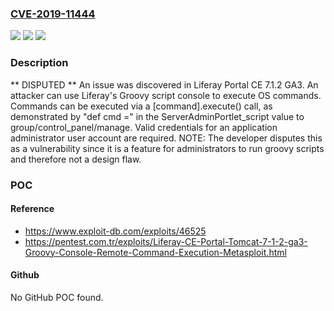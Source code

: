### [CVE-2019-11444](https://cve.mitre.org/cgi-bin/cvename.cgi?name=CVE-2019-11444)
![](https://img.shields.io/static/v1?label=Product&message=n%2Fa&color=blue)
![](https://img.shields.io/static/v1?label=Version&message=n%2Fa&color=blue)
![](https://img.shields.io/static/v1?label=Vulnerability&message=n%2Fa&color=brighgreen)

### Description

** DISPUTED ** An issue was discovered in Liferay Portal CE 7.1.2 GA3. An attacker can use Liferay's Groovy script console to execute OS commands. Commands can be executed via a [command].execute() call, as demonstrated by "def cmd =" in the ServerAdminPortlet_script value to group/control_panel/manage. Valid credentials for an application administrator user account are required. NOTE: The developer disputes this as a vulnerability since it is a feature for administrators to run groovy scripts and therefore not a design flaw.

### POC

#### Reference
- https://www.exploit-db.com/exploits/46525
- https://pentest.com.tr/exploits/Liferay-CE-Portal-Tomcat-7-1-2-ga3-Groovy-Console-Remote-Command-Execution-Metasploit.html

#### Github
No GitHub POC found.

